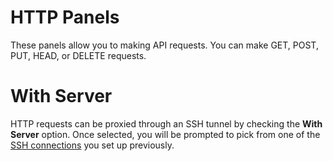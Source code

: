 # HTTP Panels

These panels allow you to making API requests. You can make GET, POST,
PUT, HEAD, or DELETE requests.

# With Server

HTTP requests can be proxied through an SSH tunnel by checking the
**With Server** option. Once selected, you will be prompted to pick from
one of the [SSH connections](../SSH_Connections) you set up previously.
